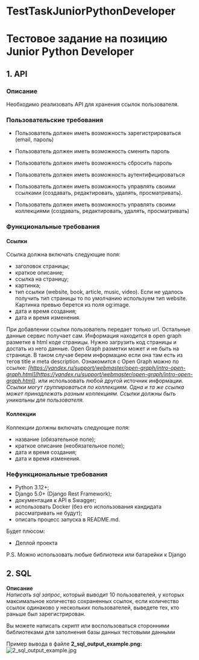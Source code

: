 # TestTaskJuniorPythonDeveloper

# **Тестовое задание на позицию Junior Python Developer**   
   
## **1. API**   
### **Описание**   
Необходимо реализовать API для хранения ссылок пользователя.   
### Пользовательские требования   
- Пользователь должен иметь возможность зарегистрироваться (email, пароль)   
- Пользователь должен иметь возможность сменить пароль   
- Пользователь должен иметь возможность сбросить пароль   
- Пользователь должен иметь возможность аутентифицироваться   
- Пользователь должен иметь возможность управлять своими ссылками
(создавать, редактировать, удалять, просматривать).
   
- Пользователь должен иметь возможность управлять своими коллекциями
(создавать, редактировать, удалять, просматривать)
   
   
### Функциональные требования   
#### Ссылки   
Ссылка должна включать следующие поля:   
- заголовок страницы;   
- краткое описание;   
- ссылка на страницу;   
- картинка;   
- тип ссылки (website, book, article, music, video). Если не удалось получить тип страницы то по умолчанию используем тип website. Картинка превью берется из поля og:image.   
- дата и время создания;   
- дата и время изменения.   
   
При добавлении ссылки пользователь передает только url. Остальные данные сервис получает сам. Информация находится в open graph разметке в html коде страницы. Нужно загрузить код страницы и достать из него данные. Open Graph разметки может и не быть на странице. В таком случае берем информацию если она там есть из тегов title и meta description. Ознакомится с Open Graph можно по ссылке: *[https://yandex.ru/support/webmaster/open-graph/intro-open-graph.html](https://yandex.ru/support/webmaster/open-graph/intro-open-graph.html)*. или использовать любой другой источник информации.   
*Ссылки могут группироваться по коллекциям. Одна и та же ссылка может принадлежать разным коллекциям. Ссылки должны быть уникальны для пользователя.*   
#### Коллекции   
Коллекции должны включать следующие поля:   
- название (обязательное поле);   
- краткое описание (необязательное поле);   
- дата и время создания;   
- дата и время изменения.   
   
### **Нефункциональные требования**   
- Python 3.12+;   
- Django 5.0+ (Django Rest Framework);   
- документация к API в Swagger;   
- использовать Docker (без его использования кандидата рассматривать не будут);   
- описать процесс запуска в README.md.   
   
Будет плюсом:   
- Деплой проекта   
   
P.S. Можно использовать любые библиотеки или батарейки к Django   
## **2. SQL**   
**Описание**   
*Написать sql запрос*, который выводит 10 пользователей, у которых максимальное количество сохраненных ссылок, если количество ссылок одинаково у нескольких пользователей, выведете тех, кто раньше был зарегистрирован.

   
Вы можете написать скрипт или воспользоваться сторонними библиотеками для заполнения базы данных тестовыми данными   
   
Пример вывода в файле **2\_sql\_output\_example.png:**   
![2_sql_output_example.jpg](files/2_sql_output_example.jpg)    

